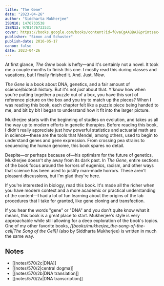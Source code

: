 ```yaml
---
title: "The Gene"
date: "2023-04-26"
author: "Siddharta Mukherjee"
ISBN10: 1476733538
ISBN13: 9781476733531
cover: https://books.google.com/books/content?id=fOvaCgAAQBAJ&printsec=frontcover&img=1&zoom=1&edge=curl&source=gbs_api
publisher: "Simon and Schuster"
publish-date: 2016-05-17
canon: false
date: 2023-04-26
---
```

At first glance, *The Gene* book is hefty—and it's certainly not a novel.
It took me a couple months to finish this one.
I mostly read this during classes and vacations, but I finally finished it.
And.
Just.
*Wow*.

*The Gene* is a book about DNA, genetics, and a fair amount of science/biotech history.
But it's not *just* about that.
Y'know how when you're putting together a puzzle out of a box, you have this sort of reference picture on the box and you try to match up the pieces? When I was reading this book, each chapter felt like a puzzle piece being handed to me, and bit by bit I began to understand how it fit into the larger picture.

Mukherjee starts with the beginning of studies on evolution, and takes us all the way up to modern efforts in genetic therapies.
Before reading this book, I didn't really appreciate just how powerful statistics and actuarial math are in science—these are the tools that Mendel, among others, used to begin to understand genes and gene expression.
From crossing pea strains to sequencing the human genome, this book spares no detail.

Despite—or perhaps because of—his optimism for the future of genetics, Mukherjee doesn't shy away from its dark past.
In *The Gene*, entire sections of the book focus around the horrors of eugenics, racism, and other ways that science has been used to justify man-made horrors.
These aren't pleasant discussions, but I'm glad they're here.

If you're interested in biology, read this book.
It's made all the richer when you have modern context and a more academic or practical understanding of the content—I had a lot of fun learning about the origins of the lab procedures that I take for granted, like gene cloning and transfection.

If you hear the words "gene" or "DNA" and you don't quite know what it means, this book is a great place to start.
Mukherjee's style is very approachable while still allowing for a deep exploration of the book's topics.
One of my other favorite books, *[[books/mukherjee_the-song-of-the-cell|The Song of the Cell]]* (also by Siddharta Mukherjee) is written in much the same way.

## Notes
- [[notes/570/2c|DNA]]
- [[notes/570/2|central dogma]]
- [[notes/570/2b|DNA translation]]
- [[notes/570/2a|DNA transcription]]